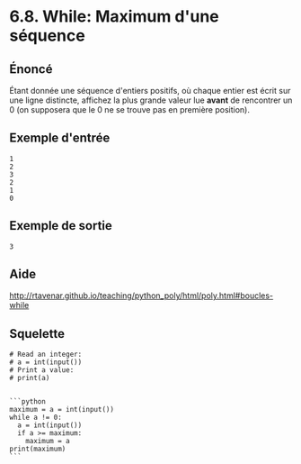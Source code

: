 # 6.8. While: Maximum d'une séquence

## **Énoncé**

Étant donnée une séquence d'entiers positifs, où chaque entier est écrit sur une ligne distincte, affichez la plus grande valeur lue **avant** de rencontrer un 0 (on supposera que le 0 ne se trouve pas en première position).

## **Exemple d'entrée**

```
1
2
3
2
1
0
```

## **Exemple de sortie**

```
3
```

## Aide

http://rtavenar.github.io/teaching/python_poly/html/poly.html#boucles-while

## Squelette

```{code-cell} python
# Read an integer:
# a = int(input())
# Print a value:
# print(a)
```

````{dropdown} Proposition de solution

```python
maximum = a = int(input())
while a != 0:
  a = int(input())
  if a >= maximum:
    maximum = a
print(maximum)
```
````

